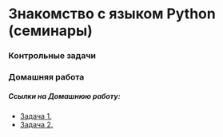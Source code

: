 # Знакомство с языком Python (семинары)

### Контрольные задачи

### Домашняя работа


##### Ссылки на Домашнюю работу:
- [Задача 1.](https://github.com/stanislavfor/python-lessons/blob/main/lesson10/hw1.py)
- [Задача 2.](https://github.com/stanislavfor/python-lessons/blob/main/lesson10/hw2.py)